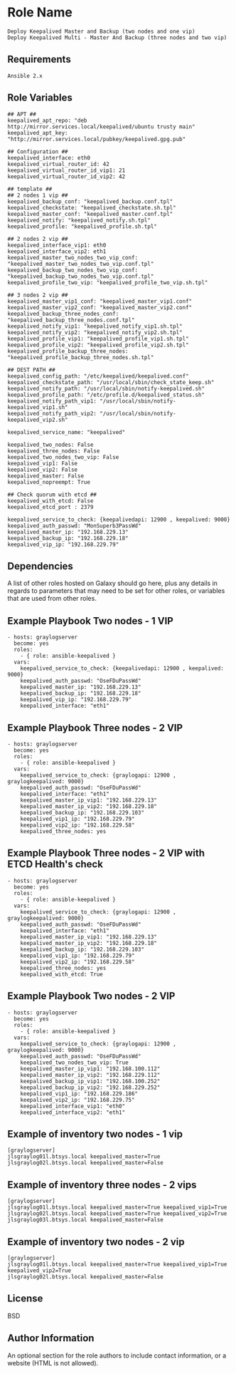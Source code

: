 Role Name
=========

    Deploy Keepalived Master and Backup (two nodes and one vip)
    Deploy Keepalived Multi - Master And Backup (three nodes and two vip)

Requirements
------------

    Ansible 2.x

Role Variables
--------------

    ## APT ##
    keepalived_apt_repo: "deb http://mirror.services.local/keepalived/ubuntu trusty main"
    keepalived_apt_key: "http://mirror.services.local/pubkey/keepalived.gpg.pub"

    ## Configuration ##
    keepalived_interface: eth0
    keepalived_virtual_router_id: 42
    keepalived_virtual_router_id_vip1: 21
    keepalived_virtual_router_id_vip2: 42

    ## template ##
    ## 2 nodes 1 vip ##
    keepalived_backup_conf: "keepalived_backup.conf.tpl"
    keepalived_checkstate: "keepalived_checkstate.sh.tpl"
    keepalived_master_conf: "keepalived_master.conf.tpl"
    keepalived_notify: "keepalived_notify.sh.tpl"
    keepalived_profile: "keepalived_profile.sh.tpl"

    ## 2 nodes 2 vip ##
    keepalived_interface_vip1: eth0
    keepalived_interface_vip2: eth1
    keepalived_master_two_nodes_two_vip_conf: "keepalived_master_two_nodes_two_vip.conf.tpl"
    keepalived_backup_two_nodes_two_vip_conf: "keepalived_backup_two_nodes_two_vip.conf.tpl"
    keepalived_profile_two_vip: "keepalived_profile_two_vip.sh.tpl"

    ## 3 nodes 2 vip ##
    keepalived_master_vip1_conf: "keepalived_master_vip1.conf"
    keepalived_master_vip2_conf: "keepalived_master_vip2.conf"
    keepalived_backup_three_nodes_conf: "keepalived_backup_three_nodes.conf.tpl"
    keepalived_notify_vip1: "keepalived_notify_vip1.sh.tpl"
    keepalived_notify_vip2: "keepalived_notify_vip2.sh.tpl"
    keepalived_profile_vip1: "keepalived_profile_vip1.sh.tpl"
    keepalived_profile_vip2: "keepalived_profile_vip2.sh.tpl"
    keepalived_profile_backup_three_nodes: "keepalived_profile_backup_three_nodes.sh.tpl"

    ## DEST PATH ##
    keepalived_config_path: "/etc/keepalived/keepalived.conf"
    keepalived_checkstate_path: "/usr/local/sbin/check_state_keep.sh"
    keepalived_notify_path: "/usr/local/sbin/notify-keepalived.sh"
    keepalived_profile_path: "/etc/profile.d/keepalived_status.sh"
    keepalived_notify_path_vip1: "/usr/local/sbin/notify-keepalived_vip1.sh"
    keepalived_notify_path_vip2: "/usr/local/sbin/notify-keepalived_vip2.sh"

    keepalived_service_name: "keepalived"

    keepalived_two_nodes: False
    keepalived_three_nodes: False
    keepalived_two_nodes_two_vip: False
    keepalived_vip1: False
    keepalived_vip2: False
    keepalived_master: False
    keepalived_nopreempt: True

    ## Check quorum with etcd ##
    keepalived_with_etcd: False
    keepalived_etcd_port : 2379

    keepalived_service_to_check: {keepalivedapi: 12900 , keepalived: 9000}
    keepalived_auth_passwd: "MonSuperb3PassWd"
    keepalived_master_ip: "192.168.229.13"
    keepalived_backup_ip: "192.168.229.18"
    keepalived_vip_ip: "192.168.229.79"

Dependencies
------------

A list of other roles hosted on Galaxy should go here, plus any details in regards to parameters that may need to be set for other roles, or variables that are used from other roles.

Example Playbook Two nodes - 1 VIP
----------------------------------------

    - hosts: graylogserver
      become: yes
      roles:
        - { role: ansible-keepalived }
      vars:
        keepalived_service_to_check: {keepalivedapi: 12900 , keepalived: 9000}
        keepalived_auth_passwd: "OseFDuPassWd"
        keepalived_master_ip: "192.168.229.13"
        keepalived_backup_ip: "192.168.229.18"
        keepalived_vip_ip: "192.168.229.79"
        keepalived_interface: "eth1"

Example Playbook Three nodes - 2 VIP
----------------------------------------
    - hosts: graylogserver
      become: yes
      roles:
        - { role: ansible-keepalived }
      vars:
        keepalived_service_to_check: {graylogapi: 12900 , graylogkeepalived: 9000}
        keepalived_auth_passwd: "OseFDuPassWd"
        keepalived_interface: "eth1"
        keepalived_master_ip_vip1: "192.168.229.13"
        keepalived_master_ip_vip2: "192.168.229.18"
        keepalived_backup_ip: "192.168.229.103"
        keepalived_vip1_ip: "192.168.229.79"
        keepalived_vip2_ip: "192.168.229.58"
        keepalived_three_nodes: yes

Example Playbook Three nodes - 2 VIP with ETCD Health's check
----------------------------------------------------------------
    - hosts: graylogserver
      become: yes
      roles:
        - { role: ansible-keepalived }
      vars:
        keepalived_service_to_check: {graylogapi: 12900 , graylogkeepalived: 9000}
        keepalived_auth_passwd: "OseFDuPassWd"
        keepalived_interface: "eth1"
        keepalived_master_ip_vip1: "192.168.229.13"
        keepalived_master_ip_vip2: "192.168.229.18"
        keepalived_backup_ip: "192.168.229.103"
        keepalived_vip1_ip: "192.168.229.79"
        keepalived_vip2_ip: "192.168.229.58"
        keepalived_three_nodes: yes
        keepalived_with_etcd: True

Example Playbook Two nodes - 2 VIP
----------------------------------------------------------------
    - hosts: graylogserver
      become: yes
      roles:
        - { role: ansible-keepalived }
      vars:
        keepalived_service_to_check: {graylogapi: 12900 , graylogkeepalived: 9000}
        keepalived_auth_passwd: "OseFDuPassWd"
        keepalived_two_nodes_two_vip: True
        keepalived_master_ip_vip1: "192.168.100.112"
        keepalived_master_ip_vip2: "192.168.229.112"
        keepalived_backup_ip_vip1: "192.168.100.252"
        keepalived_backup_ip_vip2: "192.168.229.252"
        keepalived_vip1_ip: "192.168.229.186"
        keepalived_vip2_ip: "192.168.229.75"
        keepalived_interface_vip1: "eth0"
        keepalived_interface_vip2: "eth1"

Example of inventory two nodes - 1 vip
-----------------------------------------
    [graylogserver]
    jlsgraylog01l.btsys.local keepalived_master=True
    jlsgraylog02l.btsys.local keepalived_master=False

Example of inventory three nodes - 2 vips
-----------------------------------------
    [graylogserver]
    jlsgraylog01l.btsys.local keepalived_master=True keepalived_vip1=True
    jlsgraylog02l.btsys.local keepalived_master=True keepalived_vip2=True
    jlsgraylog03l.btsys.local keepalived_master=False

Example of inventory two nodes - 2 vip
-----------------------------------------
    [graylogserver]
    jlsgraylog01l.btsys.local keepalived_master=True keepalived_vip1=True keepalived_vip2=True
    jlsgraylog02l.btsys.local keepalived_master=False

License
-------

BSD

Author Information
------------------

An optional section for the role authors to include contact information, or a website (HTML is not allowed).
